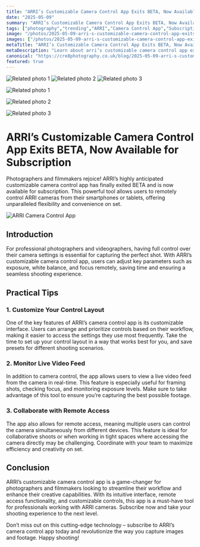```yaml
---
title: "ARRI’s Customizable Camera Control App Exits BETA, Now Available for Subscription"
date: "2025-05-09"
summary: "ARRI’s Customizable Camera Control App Exits BETA, Now Available for Subscription - A trending topic in photography."
tags: ["photography","trending","ARRI","Camera Control App","Subscription","Remote Control","Customizable Interface","Live Video Feed","Collaboration","Workflow","Professional Photography","Filmmaking"]
image: "/photos/2025-05-09-arri-s-customizable-camera-control-app-exits-beta-now-available-for-subscription-1.jpg"
images: ["/photos/2025-05-09-arri-s-customizable-camera-control-app-exits-beta-now-available-for-subscription-1.jpg","/photos/2025-05-09-arri-s-customizable-camera-control-app-exits-beta-now-available-for-subscription-2.jpg","/photos/2025-05-09-arri-s-customizable-camera-control-app-exits-beta-now-available-for-subscription-3.jpg"]
metaTitle: "ARRI’s Customizable Camera Control App Exits BETA, Now Available for Subscription | cre8 Photography"
metaDescription: "Learn about arri’s customizable camera control app exits beta, now available for subscription in photography with practical tips and insights."
canonical: "https://cre8photography.co.uk/blog/2025-05-09-arri-s-customizable-camera-control-app-exits-beta-now-available-for-subscription"
featured: true
---
```


<!-- Gallery as HTML -->

<div class="grid grid-cols-1 sm:grid-cols-2 md:grid-cols-3 gap-4">
  <img src="/photos/2025-05-09-arri-s-customizable-camera-control-app-exits-beta-now-available-for-subscription-1.jpg" alt="Related photo 1" class="w-full rounded-lg" />
<img src="/photos/2025-05-09-arri-s-customizable-camera-control-app-exits-beta-now-available-for-subscription-2.jpg" alt="Related photo 2" class="w-full rounded-lg" />
<img src="/photos/2025-05-09-arri-s-customizable-camera-control-app-exits-beta-now-available-for-subscription-3.jpg" alt="Related photo 3" class="w-full rounded-lg" />
</div>


<!-- Gallery as Markdown -->
![Related photo 1](/photos/2025-05-09-arri-s-customizable-camera-control-app-exits-beta-now-available-for-subscription-1.jpg)


![Related photo 2](/photos/2025-05-09-arri-s-customizable-camera-control-app-exits-beta-now-available-for-subscription-2.jpg)


![Related photo 3](/photos/2025-05-09-arri-s-customizable-camera-control-app-exits-beta-now-available-for-subscription-3.jpg)



# ARRI’s Customizable Camera Control App Exits BETA, Now Available for Subscription

Photographers and filmmakers rejoice! ARRI’s highly anticipated customizable camera control app has finally exited BETA and is now available for subscription. This powerful tool allows users to remotely control ARRI cameras from their smartphones or tablets, offering unparalleled flexibility and convenience on set.

![ARRI Camera Control App](/path/to/image)

## Introduction

For professional photographers and videographers, having full control over their camera settings is essential for capturing the perfect shot. With ARRI’s customizable camera control app, users can adjust key parameters such as exposure, white balance, and focus remotely, saving time and ensuring a seamless shooting experience.

## Practical Tips

### 1. Customize Your Control Layout

One of the key features of ARRI’s camera control app is its customizable interface. Users can arrange and prioritize controls based on their workflow, making it easier to access the settings they use most frequently. Take the time to set up your control layout in a way that works best for you, and save presets for different shooting scenarios.

### 2. Monitor Live Video Feed

In addition to camera control, the app allows users to view a live video feed from the camera in real-time. This feature is especially useful for framing shots, checking focus, and monitoring exposure levels. Make sure to take advantage of this tool to ensure you’re capturing the best possible footage.

### 3. Collaborate with Remote Access

The app also allows for remote access, meaning multiple users can control the camera simultaneously from different devices. This feature is ideal for collaborative shoots or when working in tight spaces where accessing the camera directly may be challenging. Coordinate with your team to maximize efficiency and creativity on set.

## Conclusion

ARRI’s customizable camera control app is a game-changer for photographers and filmmakers looking to streamline their workflow and enhance their creative capabilities. With its intuitive interface, remote access functionality, and customizable controls, this app is a must-have tool for professionals working with ARRI cameras. Subscribe now and take your shooting experience to the next level.

Don’t miss out on this cutting-edge technology – subscribe to ARRI’s camera control app today and revolutionize the way you capture images and footage. Happy shooting!


